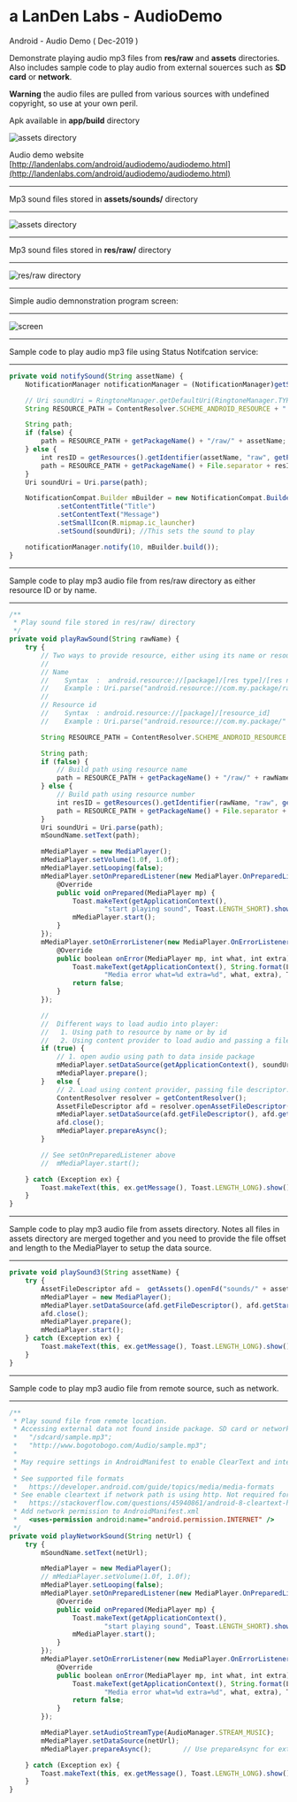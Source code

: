 # a LanDen Labs - AudioDemo
Android - Audio Demo    ( Dec-2019  )

Demonstrate playing audio mp3 files from **res/raw** and **assets** directories.
Also includes sample code to play audio from external souerces such as **SD card** or **network**.

**Warning** the audio files are pulled from various sources with undefined copyright, so use at your own peril.


Apk available in **app/build** directory 

![assets directory](https://raw.github.com/landenlabs2/all_AudioDemo/master/screenshots/audiodemo.png)


Audio demo website
[http://landenlabs.com/android/audiodemo/audiodemo.html](http://landenlabs.com/android/audiodemo/audiodemo.html)

***
Mp3 sound files stored in **assets/sounds/** directory
***
![assets directory](http://landenlabs.com/android/audiodemo/dir-assets.png)

***
Mp3 sound files stored in **res/raw/** directory
***
![res/raw directory](http://landenlabs.com/android/audiodemo/dir-res-raw.png)

***
Simple audio demnonstration program screen:
***
![screen](http://landenlabs.com/android/audiodemo/screen.png)

***
Sample code to play audio mp3 file using Status Notifcation service:
***
```javascript
private void notifySound(String assetName) {
    NotificationManager notificationManager = (NotificationManager)getSystemService(Context.NOTIFICATION_SERVICE);

    // Uri soundUri = RingtoneManager.getDefaultUri(RingtoneManager.TYPE_NOTIFICATION);
    String RESOURCE_PATH = ContentResolver.SCHEME_ANDROID_RESOURCE + "://";

    String path;
    if (false) {
        path = RESOURCE_PATH + getPackageName() + "/raw/" + assetName;
    } else {
        int resID = getResources().getIdentifier(assetName, "raw", getPackageName());
        path = RESOURCE_PATH + getPackageName() + File.separator + resID;
    }
    Uri soundUri = Uri.parse(path);

    NotificationCompat.Builder mBuilder = new NotificationCompat.Builder(getApplicationContext())
            .setContentTitle("Title")
            .setContentText("Message")
            .setSmallIcon(R.mipmap.ic_launcher)
            .setSound(soundUri); //This sets the sound to play

    notificationManager.notify(10, mBuilder.build());
}
```

***
Sample code to play mp3 audio file from res/raw directory as either resource ID or by name.
***
```javascript
/**
 * Play sound file stored in res/raw/ directory
 */
private void playRawSound(String rawName) {
    try {
        // Two ways to provide resource, either using its name or resource id.
        //
        // Name
        //    Syntax  :  android.resource://[package]/[res type]/[res name]
        //    Example : Uri.parse("android.resource://com.my.package/raw/sound1");
        //
        // Resource id
        //    Syntax  : android.resource://[package]/[resource_id]
        //    Example : Uri.parse("android.resource://com.my.package/" + R.raw.sound1);

        String RESOURCE_PATH = ContentResolver.SCHEME_ANDROID_RESOURCE + "://";

        String path;
        if (false) {
            // Build path using resource name
            path = RESOURCE_PATH + getPackageName() + "/raw/" + rawName;
        } else {
            // Build path using resource number
            int resID = getResources().getIdentifier(rawName, "raw", getPackageName());
            path = RESOURCE_PATH + getPackageName() + File.separator + resID;
        }
        Uri soundUri = Uri.parse(path);
        mSoundName.setText(path);

        mMediaPlayer = new MediaPlayer();
        mMediaPlayer.setVolume(1.0f, 1.0f);
        mMediaPlayer.setLooping(false);
        mMediaPlayer.setOnPreparedListener(new MediaPlayer.OnPreparedListener() {
            @Override
            public void onPrepared(MediaPlayer mp) {
                Toast.makeText(getApplicationContext(),
                        "start playing sound", Toast.LENGTH_SHORT).show();
                mMediaPlayer.start();
            }
        });
        mMediaPlayer.setOnErrorListener(new MediaPlayer.OnErrorListener() {
            @Override
            public boolean onError(MediaPlayer mp, int what, int extra) {
                Toast.makeText(getApplicationContext(), String.format(Locale.US,
                        "Media error what=%d extra=%d", what, extra), Toast.LENGTH_LONG).show();
                return false;
            }
        });

        //
        //  Different ways to load audio into player:
        //   1. Using path to resource by name or by id
        //   2. Using content provider to load audio and passing a file descriptor.
        if (true) {
            // 1. open audio using path to data inside package
            mMediaPlayer.setDataSource(getApplicationContext(), soundUri);
            mMediaPlayer.prepare();
        }   else {
            // 2. Load using content provider, passing file descriptor.
            ContentResolver resolver = getContentResolver();
            AssetFileDescriptor afd = resolver.openAssetFileDescriptor(soundUri, "r");
            mMediaPlayer.setDataSource(afd.getFileDescriptor(), afd.getStartOffset(), afd.getLength());
            afd.close();
            mMediaPlayer.prepareAsync();
        }

        // See setOnPreparedListener above
        //  mMediaPlayer.start();

    } catch (Exception ex) {
        Toast.makeText(this, ex.getMessage(), Toast.LENGTH_LONG).show();
    }
}
```

***
Sample code to play mp3 audio file from assets directory. 
Notes all files in assets directory are merged together and you need to provide the file offset and length to the MediaPlayer to setup the data source. 
***
```javascript
private void playSound3(String assetName) {
    try {
        AssetFileDescriptor afd =  getAssets().openFd("sounds/" + assetName + ".mp3");
        mMediaPlayer = new MediaPlayer();
        mMediaPlayer.setDataSource(afd.getFileDescriptor(), afd.getStartOffset(), afd.getLength());
        afd.close();
        mMediaPlayer.prepare();
        mMediaPlayer.start();
    } catch (Exception ex) {
        Toast.makeText(this, ex.getMessage(), Toast.LENGTH_LONG).show();
    }
}
```

***
Sample code to play mp3 audio file from remote source, such as network.
***
```javascript
/**
 * Play sound file from remote location.
 * Accessing external data not found inside package. SD card or network.
 *   "/sdcard/sample.mp3";
 *   "http://www.bogotobogo.com/Audio/sample.mp3";
 *
 * May require settings in AndroidManifest to enable ClearText and internet permission.
 *
 * See supported file formats
 *   https://developer.android.com/guide/topics/media/media-formats
 * See enable cleartext if network path is using http. Not required for https
 *   https://stackoverflow.com/questions/45940861/android-8-cleartext-http-traffic-not-permitted
 * Add network permission to AndroidManifest.xml
 *   <uses-permission android:name="android.permission.INTERNET" />
 */
private void playNetworkSound(String netUrl) {
    try {
        mSoundName.setText(netUrl);

        mMediaPlayer = new MediaPlayer();
        // mMediaPlayer.setVolume(1.0f, 1.0f);
        mMediaPlayer.setLooping(false);
        mMediaPlayer.setOnPreparedListener(new MediaPlayer.OnPreparedListener() {
            @Override
            public void onPrepared(MediaPlayer mp) {
                Toast.makeText(getApplicationContext(),
                        "start playing sound", Toast.LENGTH_SHORT).show();
                mMediaPlayer.start();
            }
        });
        mMediaPlayer.setOnErrorListener(new MediaPlayer.OnErrorListener() {
            @Override
            public boolean onError(MediaPlayer mp, int what, int extra) {
                Toast.makeText(getApplicationContext(), String.format(Locale.US,
                        "Media error what=%d extra=%d", what, extra), Toast.LENGTH_LONG).show();
                return false;
            }
        });

        mMediaPlayer.setAudioStreamType(AudioManager.STREAM_MUSIC);
        mMediaPlayer.setDataSource(netUrl);
        mMediaPlayer.prepareAsync();        // Use prepareAsync for external sources.

    } catch (Exception ex) {
        Toast.makeText(this, ex.getMessage(), Toast.LENGTH_LONG).show();
    }
}
```